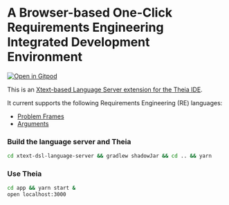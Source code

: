 # A Browser-based One-Click Requirements Engineering Integrated Development Environment

[![Open in Gitpod](https://gitpod.io/button/open-in-gitpod.svg)](https://gitpod.io/#https://github.com/yijunyu/demo-RE)

This is an [Xtext-based Language Server extension for the Theia IDE](https://github.com/theia-ide/theia-xtext).

It current supports the following Requirements Engineering (RE) languages:

* [Problem Frames](example-workspace/problem)
* [Arguments](example-workspace/argument)

### Build the language server and Theia
```bash
cd xtext-dsl-language-server && gradlew shadowJar && cd .. && yarn
```

### Use Theia
```bash
cd app && yarn start &
open localhost:3000
```

